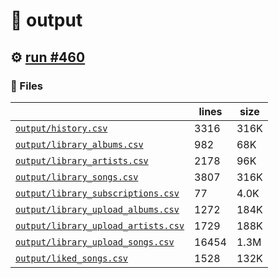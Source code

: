 # 📝  output 

## ⚙️ [run #460](https://github.com/jwenerd/ytm-dl/actions/runs/8011205952)

### 📁 Files

|                                                                         |lines|size|
|-------------------------------------------------------------------------|-----|----|
|[`output/history.csv` ](output/history.csv)                              |3316 |316K|
|[`output/library_albums.csv` ](output/library_albums.csv)                |982  |68K |
|[`output/library_artists.csv` ](output/library_artists.csv)              |2178 |96K |
|[`output/library_songs.csv` ](output/library_songs.csv)                  |3807 |316K|
|[`output/library_subscriptions.csv` ](output/library_subscriptions.csv)  |77   |4.0K|
|[`output/library_upload_albums.csv` ](output/library_upload_albums.csv)  |1272 |184K|
|[`output/library_upload_artists.csv` ](output/library_upload_artists.csv)|1729 |188K|
|[`output/library_upload_songs.csv` ](output/library_upload_songs.csv)    |16454|1.3M|
|[`output/liked_songs.csv` ](output/liked_songs.csv)                      |1528 |132K|